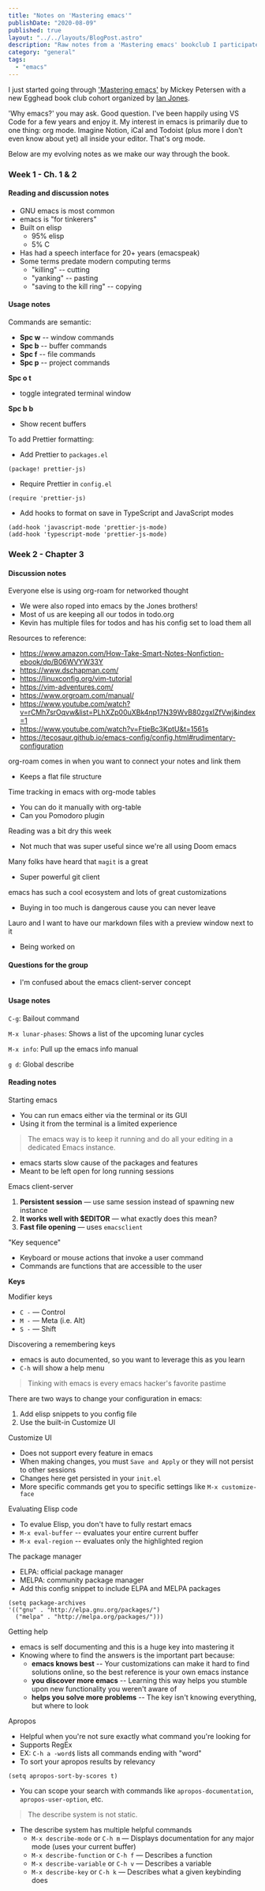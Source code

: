 ```yaml
---
title: "Notes on 'Mastering emacs'"
publishDate: "2020-08-09"
published: true
layout: "../../layouts/BlogPost.astro"
description: "Raw notes from a 'Mastering emacs' bookclub I participated in."
category: "general"
tags:
  - "emacs"
---
```


I just started going through ['Mastering emacs'](https://www.masteringemacs.org/) by Mickey Petersen with a new Egghead book club cohort organized by [Ian Jones](https://www.ianjones.us).

'Why emacs?' you may ask. Good question. I've been happily using VS Code for a few years and enjoy it. My interest in emacs is primarily due to one thing: org mode. Imagine Notion, iCal and Todoist (plus more I don't even know about yet) all inside your editor. That's org mode.

Below are my evolving notes as we make our way through the book.

### Week 1 - Ch. 1 & 2

#### Reading and discussion notes

- GNU emacs is most common
- emacs is "for tinkerers"
- Built on elisp
  - 95% elisp
  - 5% C
- Has had a speech interface for 20+ years (emacspeak)
- Some terms predate modern computing terms
  - "killing" -- cutting
  - "yanking" -- pasting
  - "saving to the kill ring" -- copying

#### Usage notes

Commands are semantic:

- **Spc w** -- window commands
- **Spc b** -- buffer commands
- **Spc f** -- file commands
- **Spc p** -- project commands

**Spc o t**

- toggle integrated terminal window

**Spc b b**

- Show recent buffers

To add Prettier formatting:

- Add Prettier to `packages.el`

```elisp
(package! prettier-js)
```

- Require Prettier in `config.el`

```elisp
(require 'prettier-js)
```

- Add hooks to format on save in TypeScript and JavaScript modes

```elisp
(add-hook 'javascript-mode 'prettier-js-mode)
(add-hook 'typescript-mode 'prettier-js-mode)
```

### Week 2 - Chapter 3

#### Discussion notes

Everyone else is using org-roam for networked thought

- We were also roped into emacs by the Jones brothers!
- Most of us are keeping all our todos in todo.org
- Kevin has multiple files for todos and has his config set to load them all

Resources to reference:

- https://www.amazon.com/How-Take-Smart-Notes-Nonfiction-ebook/dp/B06WVYW33Y
- https://www.dschapman.com/
- https://linuxconfig.org/vim-tutorial
- https://vim-adventures.com/
- https://www.orgroam.com/manual/
- https://www.youtube.com/watch?v=rCMh7srOqvw&list=PLhXZp00uXBk4np17N39WvB80zgxlZfVwj&index=1
- https://www.youtube.com/watch?v=FtieBc3KptU&t=1561s
- https://tecosaur.github.io/emacs-config/config.html#rudimentary-configuration

org-roam comes in when you want to connect your notes and link them

- Keeps a flat file structure

Time tracking in emacs with org-mode tables

- You can do it manually with org-table
- Can you Pomodoro plugin

Reading was a bit dry this week

- Not much that was super useful since we're all using Doom emacs

Many folks have heard that `magit` is a great

- Super powerful git client

emacs has such a cool ecosystem and lots of great customizations

- Buying in too much is dangerous cause you can never leave

Lauro and I want to have our markdown files with a preview window next to it

- Being worked on

#### Questions for the group

- I'm confused about the emacs client-server concept

#### Usage notes

`C-g`: Bailout command

`M-x lunar-phases`: Shows a list of the upcoming lunar cycles

`M-x info`: Pull up the emacs info manual

`g d`: Global describe

#### Reading notes

Starting emacs

- You can run emacs either via the terminal or its GUI
- Using it from the terminal is a limited experience

> The emacs way is to keep it running and do all your editing in a dedicated Emacs instance.

- emacs starts slow cause of the packages and features
- Meant to be left open for long running sessions

Emacs client-server

1. **Persistent session** — use same session instead of spawning new instance
2. **It works well with \$EDITOR** — what exactly does this mean?
3. **Fast file opening** — uses `emacsclient`

"Key sequence"

- Keyboard or mouse actions that invoke a user command
- Commands are functions that are accessible to the user

**Keys**

Modifier keys

- `C -` — Control
- `M -` — Meta (i.e. Alt)
- `S -` — Shift

Discovering a remembering keys

- emacs is auto documented, so you want to leverage this as you learn
- `C-h` will show a help menu

> Tinking with emacs is every emacs hacker's favorite pastime

There are two ways to change your configuration in emacs:

1. Add elisp snippets to you config file
2. Use the built-in Customize UI

Customize UI

- Does not support every feature in emacs
- When making changes, you must `Save and Apply` or they will not persist to other sessions
- Changes here get persisted in your `init.el`
- More specific commands get you to specific settings like `M-x customize-face`

Evaluating Elisp code

- To evalue Elisp, you don't have to fully restart emacs
- `M-x eval-buffer` -- evaluates your entire current buffer
- `M-x eval-region` -- evaluates only the highlighted region

The package manager

- ELPA: official package manager
- MELPA: community package manager
- Add this config snippet to include ELPA and MELPA packages

```elisp
(setq package-archives
'(("gnu" . "http://elpa.gnu.org/packages/")
  ("melpa" . "http://melpa.org/packages/")))
```

Getting help

- emacs is self documenting and this is a huge key into mastering it
- Knowing where to find the answers is the important part because:
  - **emacs knows best** -- Your customizations can make it hard to find solutions online, so the best reference is your own emacs instance
  - **you discover more emacs** -- Learning this way helps you stumble upon new functionality you weren't aware of
  - **helps you solve more problems** -- The key isn't knowing everything, but where to look

Apropos

- Helpful when you're not sure exactly what command you're looking for
- Supports RegEx
- EX: `C-h a -word$` lists all commands ending with "word"
- To sort your apropos results by relevancy

```elisp
(setq apropos-sort-by-scores t)
```

- You can scope your search with commands like `apropos-documentation`, `apropos-user-option`, etc.

> The describe system is not static.

- The describe system has multiple helpful commands
  - `M-x describe-mode` or `C-h m` — Displays documentation for any major mode (uses your current buffer)
  - `M-x describe-function` or `C-h f` — Describes a function
  - `M-x describe-variable` or `C-h v` — Describes a variable
  - `M-x describe-key` or `C-h k` — Describes what a given keybinding does
